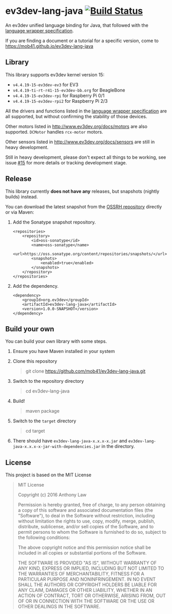 # ev3dev-lang-java [![Build Status](https://travis-ci.org/mob41/ev3dev-lang-java.svg?branch=master)](https://travis-ci.org/mob41/ev3dev-lang-java)

An ev3dev unified language binding for Java, that followed with the [language wrapper specification](http://ev3dev-lang.readthedocs.org/en/latest/spec.html).

If you are finding a document or a tutorial for a specific version, come to https://mob41.github.io/ev3dev-lang-java

## Library

This library supports ev3dev kernel version 15:

- ```v4.4.19-15-ev3dev-ev3``` for EV3
- ```v4.4.19-ti-rt-r41-15-ev3dev-bb.org``` for BeagleBone
- ```v4.4.19-15-ev3dev-rpi``` for Raspberry Pi 0/1
- ```v4.4.19-15-ev3dev-rpi2``` for Raspberry Pi 2/3

All the drivers and functions listed in the [language wrapper specification](http://ev3dev-lang.readthedocs.org/en/latest/spec.html) are all supported, but without confirming the stability of those devices.

Other motors listed in http://www.ev3dev.org/docs/motors are also supported. ```DCMotor``` handles ```rcx-motor``` motors.

Other sensors listed in http://www.ev3dev.org/docs/sensors are still in heavy development.

Still in heavy development, please don't expect all things to be working, see issue [#15](https://github.com/mob41/ev3dev-lang-java/issues/15) for more details or tracking development stage.

## Release

This library currently **does not have any** releases, but snapshots (nightly builds) instead.

You can download the latest snapshot from the [OSSRH repository](https://oss.sonatype.org/content/groups/public/org/ev3dev/ev3dev-lang-java/) directly or via Maven:

1. Add the Sonatype snapshot repository.

    ```
    <repositories>
    	<repository>
       		<id>oss-sonatype</id>
        	<name>oss-sonatype</name>
        	<url>https://oss.sonatype.org/content/repositories/snapshots/</url>
        	<snapshots>
         		<enabled>true</enabled>
        	</snapshots>
    	</repository>
	</repositories>
    ```
    
2. Add the dependency.

	```
	<dependency>
		<groupId>org.ev3dev</groupId>
   		<artifactId>ev3dev-lang-java</artifactId>
   		<version>1.0.0-SNAPSHOT</version>
   	</dependency>
	```

## Build your own

You can build your own library with some steps.

1. Ensure you have Maven installed in your system

2. Clone this repository

    >git clone https://github.com/mob41/ev3dev-lang-java.git

3. Switch to the repository directory

    >cd ev3dev-lang-java

4. Build!

    >maven package

5. Switch to the ```target``` directory

    >cd target

6. There should have ```ev3dev-lang-java-x.x.x-x.jar``` and ```ev3dev-lang-java-x.x.x-x-jar-with-dependencies.jar``` in the directory.

## License

This project is based on the MIT License

>MIT License
>
>Copyright (c) 2016 Anthony Law
>
>Permission is hereby granted, free of charge, to any person obtaining a copy
of this software and associated documentation files (the "Software"), to deal
in the Software without restriction, including without limitation the rights
to use, copy, modify, merge, publish, distribute, sublicense, and/or sell
copies of the Software, and to permit persons to whom the Software is
furnished to do so, subject to the following conditions:
>
>The above copyright notice and this permission notice shall be included in all
copies or substantial portions of the Software.
>
>THE SOFTWARE IS PROVIDED "AS IS", WITHOUT WARRANTY OF ANY KIND, EXPRESS OR
IMPLIED, INCLUDING BUT NOT LIMITED TO THE WARRANTIES OF MERCHANTABILITY,
FITNESS FOR A PARTICULAR PURPOSE AND NONINFRINGEMENT. IN NO EVENT SHALL THE
AUTHORS OR COPYRIGHT HOLDERS BE LIABLE FOR ANY CLAIM, DAMAGES OR OTHER
LIABILITY, WHETHER IN AN ACTION OF CONTRACT, TORT OR OTHERWISE, ARISING FROM,
OUT OF OR IN CONNECTION WITH THE SOFTWARE OR THE USE OR OTHER DEALINGS IN THE
SOFTWARE.